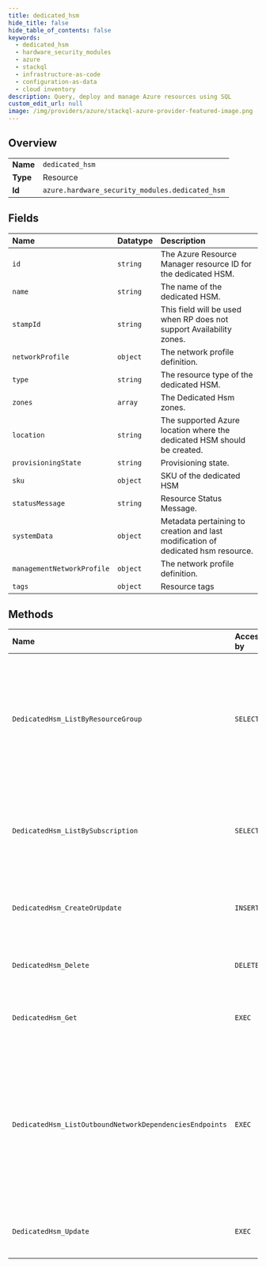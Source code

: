 ```yaml
---
title: dedicated_hsm
hide_title: false
hide_table_of_contents: false
keywords:
  - dedicated_hsm
  - hardware_security_modules
  - azure    
  - stackql
  - infrastructure-as-code
  - configuration-as-data
  - cloud inventory
description: Query, deploy and manage Azure resources using SQL
custom_edit_url: null
image: /img/providers/azure/stackql-azure-provider-featured-image.png
---
```

  
    

## Overview
<table><tbody>
<tr><td><b>Name</b></td><td><code>dedicated_hsm</code></td></tr>
<tr><td><b>Type</b></td><td>Resource</td></tr>
<tr><td><b>Id</b></td><td><code>azure.hardware_security_modules.dedicated_hsm</code></td></tr>
</tbody></table>

## Fields
| Name | Datatype | Description |
|:-----|:---------|:------------|
| `id` | `string` | The Azure Resource Manager resource ID for the dedicated HSM. |
| `name` | `string` | The name of the dedicated HSM. |
| `stampId` | `string` | This field will be used when RP does not support Availability zones. |
| `networkProfile` | `object` | The network profile definition. |
| `type` | `string` | The resource type of the dedicated HSM. |
| `zones` | `array` | The Dedicated Hsm zones. |
| `location` | `string` | The supported Azure location where the dedicated HSM should be created. |
| `provisioningState` | `string` | Provisioning state. |
| `sku` | `object` | SKU of the dedicated HSM |
| `statusMessage` | `string` | Resource Status Message. |
| `systemData` | `object` | Metadata pertaining to creation and last modification of dedicated hsm resource. |
| `managementNetworkProfile` | `object` | The network profile definition. |
| `tags` | `object` | Resource tags |
## Methods
| Name | Accessible by | Required Params | Description |
|:-----|:--------------|:----------------|:------------|
| `DedicatedHsm_ListByResourceGroup` | `SELECT` | `resourceGroupName, subscriptionId` | The List operation gets information about the dedicated hsms associated with the subscription and within the specified resource group. |
| `DedicatedHsm_ListBySubscription` | `SELECT` | `subscriptionId` | The List operation gets information about the dedicated HSMs associated with the subscription. |
| `DedicatedHsm_CreateOrUpdate` | `INSERT` | `name, resourceGroupName, subscriptionId, data__location, data__sku` | Create or Update a dedicated HSM in the specified subscription. |
| `DedicatedHsm_Delete` | `DELETE` | `name, resourceGroupName, subscriptionId` | Deletes the specified Azure Dedicated HSM. |
| `DedicatedHsm_Get` | `EXEC` | `name, resourceGroupName, subscriptionId` | Gets the specified Azure dedicated HSM. |
| `DedicatedHsm_ListOutboundNetworkDependenciesEndpoints` | `EXEC` | `name, resourceGroupName, subscriptionId` | Gets a list of egress endpoints (network endpoints of all outbound dependencies) in the specified dedicated hsm resource. The operation returns properties of each egress endpoint. |
| `DedicatedHsm_Update` | `EXEC` | `name, resourceGroupName, subscriptionId` | Update a dedicated HSM in the specified subscription. |
